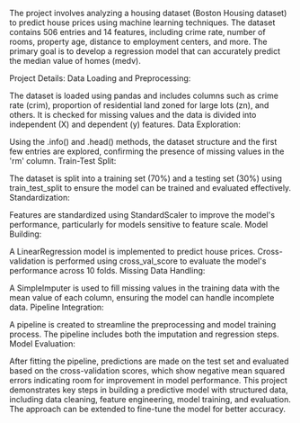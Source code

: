 The project involves analyzing a housing dataset (Boston Housing dataset) to predict house prices using machine learning techniques. The dataset contains 506 entries and 14 features, including crime rate, number of rooms, property age, distance to employment centers, and more. The primary goal is to develop a regression model that can accurately predict the median value of homes (medv).

Project Details:
Data Loading and Preprocessing:

The dataset is loaded using pandas and includes columns such as crime rate (crim), proportion of residential land zoned for large lots (zn), and others. It is checked for missing values and the data is divided into independent (X) and dependent (y) features.
Data Exploration:

Using the .info() and .head() methods, the dataset structure and the first few entries are explored, confirming the presence of missing values in the 'rm' column.
Train-Test Split:

The dataset is split into a training set (70%) and a testing set (30%) using train_test_split to ensure the model can be trained and evaluated effectively.
Standardization:

Features are standardized using StandardScaler to improve the model's performance, particularly for models sensitive to feature scale.
Model Building:

A LinearRegression model is implemented to predict house prices. Cross-validation is performed using cross_val_score to evaluate the model's performance across 10 folds.
Missing Data Handling:

A SimpleImputer is used to fill missing values in the training data with the mean value of each column, ensuring the model can handle incomplete data.
Pipeline Integration:

A pipeline is created to streamline the preprocessing and model training process. The pipeline includes both the imputation and regression steps.
Model Evaluation:

After fitting the pipeline, predictions are made on the test set and evaluated based on the cross-validation scores, which show negative mean squared errors indicating room for improvement in model performance.
This project demonstrates key steps in building a predictive model with structured data, including data cleaning, feature engineering, model training, and evaluation. The approach can be extended to fine-tune the model for better accuracy.
